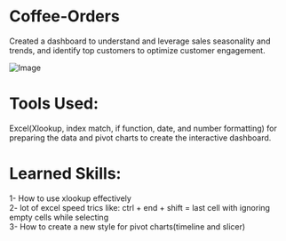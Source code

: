 # Coffee-Orders
Created a dashboard to understand and leverage sales seasonality and trends, and identify top customers to optimize customer engagement.

![Image](https://github.com/user-attachments/assets/500c11e8-502d-4f1a-a2a8-dcf0db7a634a)

# Tools Used: 
Excel(Xlookup, index match, if function, date, and number formatting) for preparing the data and pivot charts to create the interactive dashboard.
# Learned Skills:
1- How to use xlookup effectively <br>
2- lot of excel speed trics like: ctrl + end + shift = last cell with ignoring empty cells while selecting <br>
3- How to create a new style for pivot charts(timeline and slicer)
